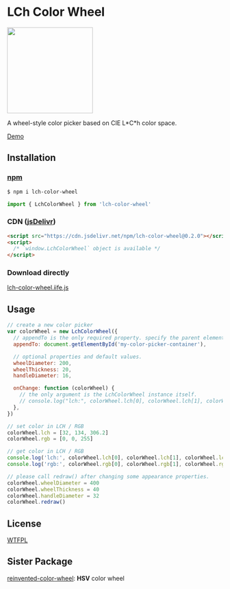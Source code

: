 # LCh Color Wheel

<img src="https://luncheon.github.io/lch-color-wheel/capture.png" width="200" height="200">

A wheel-style color picker based on CIE L\*C\*h color space.

[Demo](https://luncheon.github.io/lch-color-wheel/)

## Installation

### [npm](https://www.npmjs.com/package/lch-color-wheel)

```bash
$ npm i lch-color-wheel
```

```javascript
import { LchColorWheel } from 'lch-color-wheel'
```

### CDN ([jsDelivr](https://www.jsdelivr.com/package/npm/reinvented-color-wheel))

```html
<script src="https://cdn.jsdelivr.net/npm/lch-color-wheel@0.2.0"></script>
<script>
  /* `window.LchColorWheel` object is available */
</script>
```

### Download directly

<a target="_blank" download="lch-color-wheel.iife.js"  href="https://cdn.jsdelivr.net/npm/lch-color-wheel@0.2.0/index.iife.js">lch-color-wheel.iife.js</a>

## Usage

```javascript
// create a new color picker
var colorWheel = new LchColorWheel({
  // appendTo is the only required property. specify the parent element of the color wheel.
  appendTo: document.getElementById('my-color-picker-container'),

  // optional properties and default values.
  wheelDiameter: 200,
  wheelThickness: 20,
  handleDiameter: 16,

  onChange: function (colorWheel) {
    // the only argument is the LchColorWheel instance itself.
    // console.log("lch:", colorWheel.lch[0], colorWheel.lch[1], colorWheel.lch[2])
  },
})

// set color in LCH / RGB
colorWheel.lch = [32, 134, 306.2]
colorWheel.rgb = [0, 0, 255]

// get color in LCH / RGB
console.log('lch:', colorWheel.lch[0], colorWheel.lch[1], colorWheel.lch[2])
console.log('rgb:', colorWheel.rgb[0], colorWheel.rgb[1], colorWheel.rgb[2])

// please call redraw() after changing some appearance properties.
colorWheel.wheelDiameter = 400
colorWheel.wheelThickness = 40
colorWheel.handleDiameter = 32
colorWheel.redraw()
```

## License

[WTFPL](http://www.wtfpl.net)

## Sister Package

[reinvented-color-wheel](https://github.com/luncheon/reinvented-color-wheel): **HSV** color wheel
